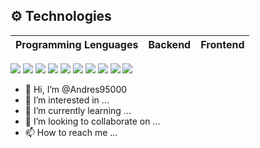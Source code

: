 ## ⚙ Technologies

|Programming Lenguages|Backend|Frontend|
|---|---|---|

<img src="https://img.shields.io/badge/Python-323330?style=for-the-badge&logo=python&logoColor=008BFF"/> <img src="https://img.shields.io/badge/Django-146C00?style=for-the-badge&logo=django&logoColor=000000"/>
<img src="https://img.shields.io/badge/Flask-323330?style=for-the-badge&logo=flask&logoColor=FFFFFF"/>
<img src="https://img.shields.io/badge/PostgreSQL-316192?style=for-the-badge&logo=postgresql&logoColor=FFFFFF"/>
<img src="https://img.shields.io/badge/SQLite-005694?style=for-the-badge&logo=sqlite&logoColor=FFFFFF"/>
<img src="https://img.shields.io/badge/HTML5-E34F26?style=for-the-badge&logo=html5&logoColor=FFFFFF"/>
<img src="https://img.shields.io/badge/CSS3-1572B6?style=for-the-badge&logo=css3&logoColor=FFFFFF"/>
<img src="https://img.shields.io/badge/JavaScript-323330?style=for-the-badge&logo=javascript&logoColor=F7DF1E"/>
<img src="https://img.shields.io/badge/GIT-E44C30?style=for-the-badge&logo=git&logoColor=FFFFFF"/>
<img src="https://img.shields.io/badge/Visual%20Studio%20Code-0078d7?style=for-the-badge&logo=visual-studio-code&logoColor=FFFFFF"/>
<img src=""/>

- 👋 Hi, I’m @Andres95000
- 👀 I’m interested in ...
- 🌱 I’m currently learning ...
- 💞️ I’m looking to collaborate on ...
- 📫 How to reach me ...

<!---
Andres95000/Andres95000 is a ✨ special ✨ repository because its `README.md` (this file) appears on your GitHub profile.
You can click the Preview link to take a look at your changes.
--->
